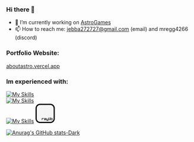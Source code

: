 ### Hi there 👋

- 🔭 I’m currently working on [AstroGames](https://astrogames06.github.io)
- 📫 How to reach me: jebba272727@gmail.com (email) and mregg4266 (discord)

### Portfolio Website:
[aboutastro.vercel.app](https://aboutastro.vercel.app)

### Im experienced with:

[![My Skills](https://skillicons.dev/icons?i=cpp,c,cs,python,lua,html,css,js)](https://skillicons.dev)
<br>
[![My Skills](https://skillicons.dev/icons?i=vscode,visualstudio,replit,git,github,arduino,vercel)](https://skillicons.dev)
<br>
[![My Skills](https://skillicons.dev/icons?i=linux,bash,windows,powershell,raspberrypi)](https://skillicons.dev)
<img src="raylib.png" alt="raylib" width="52" height="52">

[![Anurag's GitHub stats-Dark](https://github-readme-stats.vercel.app/api/top-langs/?username=astrogames06&theme=dark&exclude_repo=astrogames06.github.io,astrogames-games&#gh-dark-mode-only)](https://github.com/anuraghazra/github-readme-stats&exclude_repo=astrogames06.github.io#gh-dark-mode-only)
